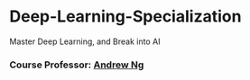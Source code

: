 # Deep-Learning-Specialization
Master Deep Learning, and Break into AI
### Course Professor: [Andrew Ng](http://www.andrewng.org/)

